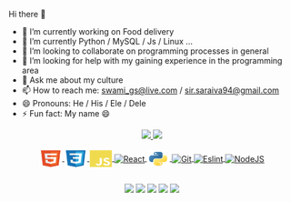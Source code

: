 Hi there 👋

- 🔭 I’m currently working on Food delivery
- 🌱 I’m currently Python / MySQL / Js / Linux ...
- 👯 I’m looking to collaborate on programming processes in general
- 🤔 I’m looking for help with my gaining experience in the programming area
- 💬 Ask me about my culture
- 📫 How to reach me: swami_gs@live.com / sir.saraiva94@gmail.com
- 😄 Pronouns: He / His / Ele / Dele
- ⚡ Fun fact: My name 😄
<div align="center">
  <a href="https://github.com/saraiva94">
  <img height="200em" src="https://github-readme-stats.vercel.app/api?username=saraiva94&show_icons=true&theme=blueberry&include_all_commits=true&count_private=true"/>
  <img height="200em" src="https://github-readme-stats.vercel.app/api/top-langs/?username=saraiva94&layout=compact&langs_count=7&theme=blueberry"/>
</div>
<div style="display: inline_block" align="center"><br>
  <img align="center" alt="HTML" height="30" width="40" src="https://raw.githubusercontent.com/devicons/devicon/master/icons/html5/html5-original.svg">
  <img align="center" alt="CSS" height="30" width="40" src="https://raw.githubusercontent.com/devicons/devicon/master/icons/css3/css3-original.svg">
  <img align="center" alt="Js" height="30" width="40" src="https://raw.githubusercontent.com/devicons/devicon/master/icons/javascript/javascript-plain.svg">
  <img align="center" alt="React" height="30" width="40" src="https://cdn.jsdelivr.net/gh/devicons/devicon/icons/react/react-original-wordmark.svg">
  <img align="center" alt="Python" height="30" width="40" src="https://raw.githubusercontent.com/devicons/devicon/master/icons/python/python-original.svg">
  <img align="center" alt="Git" height="30" width="40" src="https://cdn.jsdelivr.net/gh/devicons/devicon/icons/git/git-original.svg">
  <img align="center" alt="Eslint" height="30" width="40" src="https://cdn.jsdelivr.net/gh/devicons/devicon/icons/eslint/eslint-original.svg">
  <img align="center" alt="NodeJS" height="30" width="40" src="https://cdn.jsdelivr.net/gh/devicons/devicon/icons/nodejs/nodejs-original.svg">

</div>

##

<div align="center">
  <a href="https://www.linkedin.com/in/swami-saraiva/" target="_blank"><img src="https://img.shields.io/badge/-LinkedIn-%230077B5?style=for-the-badge&logo=linkedin&logoColor=white" target="_blank"></a>
<a href = "https://mail.google.com"><img src="https://img.shields.io/badge/-Gmail-%23333?style=for-the-badge&logo=gmail&logoColor=white" target="_blank"></a>
<a href = "https://wa.me/5521969381944"><img src="https://img.shields.io/badge/WhatsApp-25D366?style=for-the-badge&logo=whatsapp&logoColor=white"></a>
<a href = "https://outlook.live.com"><img src="https://img.shields.io/badge/Microsoft_Outlook-0078D4?style=for-the-badge&logo=microsoft-outlook&logoColor=white"></a>
<a href = "https://discord.com/channels/@me"><img src="https://img.shields.io/badge/Discord-7289DA?style=for-the-badge&logo=discord&logoColor=white"></a>
</div>
  
